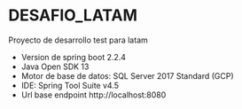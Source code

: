 # DESAFIO_LATAM
Proyecto de desarrollo test para latam

- Version de spring boot 2.2.4
- Java Open SDK 13
- Motor de base de datos: SQL Server 2017 Standard (GCP)
- IDE: Spring Tool Suite v4.5
- Url base endpoint http://localhost:8080